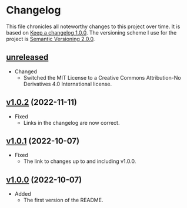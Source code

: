 # Changelog

This file chronicles all noteworthy changes to this project over time. It is based on [Keep a changelog 1.0.0](https://keepachangelog.com/en/1.0.0/). The versioning scheme I use for the project is [Semantic Versioning 2.0.0](https://semver.org/).

## [unreleased]

- Changed
    - Switched the MIT License to a Creative Commons Attribution-No Derivatives 4.0 International license.

## [v1.0.2] (2022-11-11)

-   Fixed
    -   Links in the changelog are now correct.

## [v1.0.1] (2022-10-07)

-   Fixed
    -   The link to changes up to and including v1.0.0.

## [v1.0.0] (2022-10-07)

-   Added
    -   The first version of the README.


[unreleased]: https://github.com/jn-programutveckling/.github/compare/v1.0.2…HEAD
[v1.0.2]: https://github.com/jn-programutveckling/.github/compare/v1.0.1…v1.0.2
[v1.0.1]: https://github.com/jn-programutveckling/.github/compare/v1.0.0…v1.0.1
[v1.0.0]: https://github.com/jn-programutveckling/.github/compare/57ab3d6a1d8dedf290785314b6b497cd6ca185d6…v1.0.0